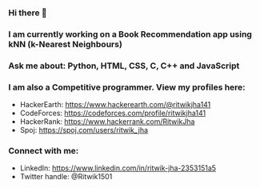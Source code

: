 ### Hi there 👋

### I am currently working on a Book Recommendation app using kNN (k-Nearest Neighbours)
### Ask me about: Python, HTML, CSS, C, C++ and JavaScript 
### I am also a Competitive programmer. View my profiles here:
  * HackerEarth: https://www.hackerearth.com/@ritwikjha141
  * CodeForces: https://codeforces.com/profile/ritwikjha141
  * HackerRank: https://www.hackerrank.com/RitwikJha
  * Spoj: https://spoj.com/users/ritwik_jha
  
### Connect with me:
   * LinkedIn: https://www.linkedin.com/in/ritwik-jha-2353151a5
   * Twitter handle: @Ritwik1501
  

<!--
**ritwik15416/ritwik15416** is a ✨ _special_ ✨ repository because its `README.md` (this file) appears on your GitHub profile.

Here are some ideas to get you started:

- 🔭 I’m currently working on ...
- 🌱 I’m currently learning ...
- 👯 I’m looking to collaborate on ...
- 🤔 I’m looking for help with ...
- 💬 Ask me about ...
- 📫 How to reach me: ...
- 😄 Pronouns: ...
- ⚡ Fun fact: ...
-->
